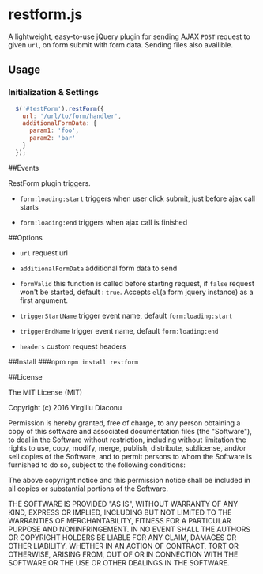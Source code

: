 # restform.js 

A lightweight, easy-to-use jQuery plugin for sending AJAX `POST` request to given `url`, on form submit with form data. Sending files also availible.



## Usage

### Initialization & Settings

```javascript
  $('#testForm').restForm({
    url: '/url/to/form/handler',
    additionalFormData: {
      param1: 'foo',
      param2: 'bar'
    }
  });
```

##Events

RestForm plugin triggers.

- `form:loading:start` triggers when user click submit, just before ajax call starts

- `form:loading:end` triggers when ajax call is finished



##Options

- `url` request url

- `additionalFormData` additional form data to send

- `formValid` this function is called before starting request, if `false` request won't be started, default : `true`. Accepts `el`(a form jquery instance) as a first argument.
- `triggerStartName` trigger event name, default `form:loading:start`
- `triggerEndName` trigger event name, default `form:loading:end`
- `headers` custom request headers


##Install
###npm
`npm install restform`



##License

The MIT License (MIT)

Copyright (c) 2016 Virgiliu Diaconu

Permission is hereby granted, free of charge, to any person obtaining a copy
of this software and associated documentation files (the "Software"), to deal
in the Software without restriction, including without limitation the rights
to use, copy, modify, merge, publish, distribute, sublicense, and/or sell
copies of the Software, and to permit persons to whom the Software is
furnished to do so, subject to the following conditions:

The above copyright notice and this permission notice shall be included in all
copies or substantial portions of the Software.

THE SOFTWARE IS PROVIDED "AS IS", WITHOUT WARRANTY OF ANY KIND, EXPRESS OR
IMPLIED, INCLUDING BUT NOT LIMITED TO THE WARRANTIES OF MERCHANTABILITY,
FITNESS FOR A PARTICULAR PURPOSE AND NONINFRINGEMENT. IN NO EVENT SHALL THE
AUTHORS OR COPYRIGHT HOLDERS BE LIABLE FOR ANY CLAIM, DAMAGES OR OTHER
LIABILITY, WHETHER IN AN ACTION OF CONTRACT, TORT OR OTHERWISE, ARISING FROM,
OUT OF OR IN CONNECTION WITH THE SOFTWARE OR THE USE OR OTHER DEALINGS IN THE
SOFTWARE.
